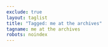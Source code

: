 ```yaml
---
exclude: true
layout: taglist
title: "Tagged: me at the archives"
tagname: me at the archives
robots: noindex
---
```

